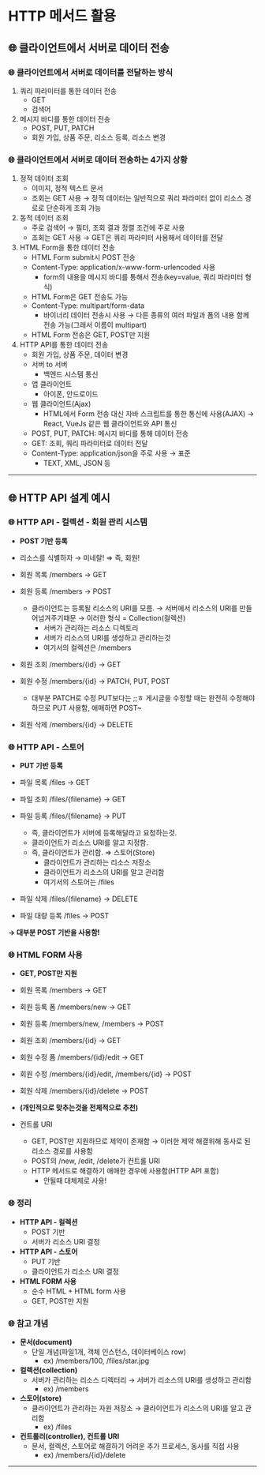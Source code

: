 # HTTP 메서드 활용

## 🌐 클라이언트에서 서버로 데이터 전송

### 🌐 클라이언트에서 서버로 데이터를 전달하는 방식

1. 쿼리 파라미터를 통한 데이터 전송
    - GET
    - 검색어
2. 메시지 바디를 통한 데이터 전송
    - POST, PUT, PATCH
    - 회원 가입, 상품 주문, 리소스 등록, 리소스 변경

### 🌐 클라이언트에서 서버로 데이터 전송하는 4가지 상황

1. 정적 데이터 조회
    - 이미지, 정적 텍스트 문서
    - 조회는 GET 사용 → 정적 데이터는 일반적으로 쿼리 파라미터 없이 리소스 경로로 단순하게 조회 가능
2. 동적 데이터 조회
    - 주로 검색어 → 필터, 조회 결과 정렬 조건에 주로 사용
    - 조회는 GET 사용 → GET은 쿼리 파라미터 사용해서 데이터를 전달
3. HTML Form을 통한 데이터 전송
    - HTML Form submit시 POST 전송
    - Content-Type: application/x-www-form-urlencoded 사용
        - form의 내용을 메시지 바디를 통해서 전송(key=value, 쿼리 파라미터 형식)
    - HTML Form은 GET 전송도 가능
    - Content-Type: multipart/form-data
        - 바이너리 데이터 전송시 사용 → 다른 종류의 여러 파일과 폼의 내용 함께 전송 가능(그래서 이름이 multipart)
    - HTML Form 전송은 GET, POST만 지원
4. HTTP API를 통한 데이터 전송
    - 회원 가입, 상품 주문, 데이터 변경
    - 서버 to 서버
        - 백엔드 시스템 통신
    - 앱 클라이언트
        - 아이폰, 안드로이드
    - 웹 클라이언트(Ajax)
        - HTML에서 Form 전송 대신 자바 스크립트를 통한 통신에 사용(AJAX) → React, VueJs 같은 웹 클라이언트와 API 통신
    - POST, PUT, PATCH: 메시지 바디를 통해 데이터 전송
    - GET: 조회, 쿼리 파라미터로 데이터 전달
    - Content-Type: application/json을 주로 사용 → 표준
        - TEXT, XML, JSON 등

---

## 🌐 HTTP API 설계 예시

### 🌐  HTTP API - 컬렉션 - 회원 관리 시스템

- **POST 기반 등록**

- 리소스를 식별하자 → 미네랄! ⇒ 즉, 회원!
- 회원 목록 /members -> GET
- 회원 등록 /members -> POST
    - 클라이언트는 등록될 리소스의 URI를 모름. → 서버에서 리소스의 URI를 만들어넘겨주기때문 → 이러한 형식 = Collection(컬렉션)
        - 서버가 관리하는 리소스 디렉토리
        - 서버가 리소스의 URI를 생성하고 관리하는것
        - 여기서의 컬렉션은 /members
- 회원 조회 /members/{id} -> GET
- 회원 수정 /members/{id} -> PATCH, PUT, POST
    - 대부분 PATCH로 수정 PUT보다는 ;;ㅎ 게시글을 수정할 때는 완전히 수정해야하므로 PUT 사용함, 애매하면 POST~
- 회원 삭제 /members/{id} -> DELETE

### 🌐 HTTP API - 스토어

- **PUT 기반 등록**

- 파일 목록 /files -> GET
- 파일 조회 /files/{filename} -> GET
- 파일 등록 /files/{filename} -> PUT
    - 즉, 클라이언트가 서버에 등록해달라고 요청하는것.
    - 클라이언트가 리소스 URI를 알고 지정함.
    - 즉, 클라이언트가 관리함. ⇒ 스토어(Store)
        - 클라이언트가 관리하는 리소스 저장소
        - 클라이언트가 리소스의  URI를 알고 관리함
        - 여기서의 스토어는 /files
- 파일 삭제 /files/{filename} -> DELETE
- 파일 대량 등록 /files -> POST

**→ 대부분 POST 기반을 사용함!**

### 🌐 HTML FORM 사용

- **GET, POST만 지원**

- 회원 목록 /members -> GET
- 회원 등록 폼 /members/new -> GET
- 회원 등록 /members/new, /members -> POST
- 회원 조회 /members/{id} -> GET
- 회원 수정 폼 /members/{id}/edit -> GET
- 회원 수정 /members/{id}/edit, /members/{id} -> POST
- 회원 삭제 /members/{id}/delete -> POST
- **(개인적으로 맞추는것을  전체적으로 추천)**

- 컨트롤 URI
    - GET, POST만 지원하므로 제약이 존재함 → 이러한 제약 해결위해 동사로 된 리소스 경로를 사용함
    - POST의 /new, /edit, /delete가 컨트롤 URI
    - HTTP 메서드로 해결하기 애매한 경우에 사용함(HTTP API 포함)
        - 안될때 대체제로 사용!

### 🌐 정리

- **HTTP API - 컬렉션**
    - POST 기반
    - 서버가 리소스 URI 결정
- **HTTP API - 스토어**
    - PUT 기반
    - 클라이언트가 리소스 URI 결정
- **HTML FORM 사용**
    - 순수 HTML + HTML form 사용
    - GET, POST만 지원

### 🌐 참고 개념

- **문서(document)**
    - 단일 개념(파일1개, 객체 인스턴스, 데이터베이스 row)
        - ex) /members/100, /files/star.jpg
- **컬렉션(collection)**
    - 서버가 관리하는 리소스 디렉터리 → 서버가 리소스의 URI를 생성하고 관리함
        - ex) /members
- **스토어(store)**
    - 클라이언트가 관리하는 자원 저장소 → 클라이언트가 리소스의 URI를 알고 관리함
        - ex) /files
- **컨트롤러(controller), 컨트롤 URI**
    - 문서, 컬렉션, 스토어로 해결하기 어려운 추가 프로세스, 동사를 직접 사용
        - ex) /members/{id}/delete

---
